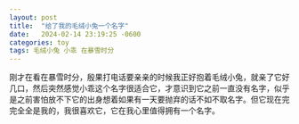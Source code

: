 ```yaml
---
layout: post
title:  "给了我的毛绒小兔一个名字"
date:   2024-02-14 23:19:25 -0600
categories: toy
tags: 毛绒小兔 小乖 在暴雪时分
---
```


刚才在看在暴雪时分，殷果打电话要亲亲的时候我正好抱着毛绒小兔，就亲了它好几口，然后突然感觉小乖这个名字很适合它，才意识到它之前一直没有名字，似乎是之前害怕放不下它的出身想着如果有一天要抛弃的话不如不取名字。但它现在完完全全是我的，我很喜欢它，它在我心里值得拥有一个名字。